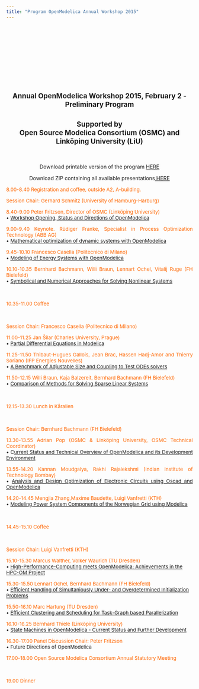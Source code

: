 ```yaml
---
title: "Program OpenModelica Annual Workshop 2015"
---
```

<h2 style="text-align: center;">
  &nbsp;
</h2>

<h2 style="text-align: center;">
  &nbsp;
</h2>

<h2 style="text-align: center;">
  &nbsp;
</h2>

<h2 style="text-align: center;">
  <span style="font-size: 14pt;">Annual OpenModelica Workshop 2015, February 2 - Preliminary Program</span>
</h2>

<h2 style="text-align: center;">
  <span style="font-size: 14pt;">Supported by</span><br /><span style="font-size: 14pt;">Open Source Modelica Consortium (OSMC) and Linköping University (LiU)</span>
</h2>

&nbsp;

<p style="text-align: center;">
  Download printable version of the program <a href="images/docs/openmodelica2015/OpenModelicaWorkshop2015.pdf">HERE</a>
</p>

<p style="text-align: center;">
  Download ZIP containing all available presentations<a href="images/docs/openmodelica2015/OpenModelica2015-All-presentations.zip"> HERE</a>
</p>

<span style="color: #ff6600;"></span>

<p style="text-align: justify;">
  <span style="font-size: 10pt; color: #ff6600;">8.00-8.40 Registration and coffee, outside A2, A-building.</span>
</p>

<p style="text-align: justify;">
  <span style="color: #ff6600; font-size: 10pt;">Session Chair: Gerhard Schmitz (University of Hamburg-Harburg)</span>
</p>

<p style="text-align: justify;">
  <span style="font-size: 10pt; color: #ff6600;">8.40-9.00 Peter Fritzson, Director of OSMC (Linköping University)</span><br /><span style="font-size: 10pt;">• <a href="http://www.openmodelica.org/images/docs/openmodelica2015/OpenModelica2015-talk01-Peter-FritzsonOpenModelica-Workshop-Opening%20v1.pdf">Workshop Opening, Status and Directions of OpenModelica</a></span>
</p>

<p style="text-align: justify;">
  <span style="color: #ff6600; font-size: 10pt;">9.00-9.40 Keynote. Rüdiger Franke, Specialist in Process Optimization Technology (ABB AG)</span><br /><span style="font-size: 10pt;">• <a href="http://www.openmodelica.org/images/docs/openmodelica2015/OpenModelica2015-talk02-Franke_Optimization.pdf">Mathematical optimization of dynamic systems with OpenModelica</a></span>
</p>

<p style="text-align: justify;">
  <span style="font-size: 10pt; color: #ff6600;">9.45-10.10 Francesco Casella (Politecnico di Milano)</span><br /><span style="font-size: 10pt;">• <a href="http://www.openmodelica.org/images/docs/openmodelica2015/OpenModelica2015-talk03-Francesco-Casella.pdf%20">Modeling of Energy Systems with OpenModelica</a></span>
</p>

<p style="text-align: justify;">
  <span style="font-size: 10pt; color: #ff6600;">10.10-10.35 Bernhard Bachmann, Willi Braun, Lennart Ochel, Vitalij Ruge (FH Bielefeld)</span><br /><span style="font-size: 10pt;">• <a href="images/docs/openmodelica2015/OpenModelica2015-talk04-Bernhard-Bachmann-NLSinOpenModelica.pdf">Symbolical and Numerical Approaches for Solving Nonlinear Systems</a></span>
</p>

<p style="text-align: justify;">
  &nbsp;
</p>

<p style="text-align: justify;">
  <span style="font-size: 10pt; color: #ff6600;">10.35-11.00 Coffee</span>
</p>

<p style="text-align: justify;">
  &nbsp;
</p>

<p style="text-align: justify;">
  <span style="font-size: 10pt; color: #ff6600;">Session Chair: Francesco Casella (Politecnico di Milano)</span>
</p>

<p style="text-align: justify;">
  <span style="font-size: 10pt; color: #ff6600;">11.00-11.25 Jan Šilar (Charles University, Prague)</span><br /><span style="font-size: 10pt;">• <a href="images/docs/openmodelica2015/OpenModelica2015-talk05-PDEInModelica_silar.pdf">Partial Differential Equations in Modelica</a></span>
</p>

<p style="text-align: justify;">
  <span style="font-size: 10pt; color: #ff6600;">11.25-11.50 Thibaut-Hugues Gallois, Jean Brac, Hassen Hadj-Amor and Thierry Soriano (IFP Energies Nouvelles)</span><br /><span style="font-size: 10pt;">• <a href="images/docs/openmodelica2015/OpenModelica2015-talk06-slides-gallois.pdf">A Benchmark of Adjustable Size and Coupling to Test ODEs solvers</a></span>
</p>

<p style="text-align: justify;">
  <span style="font-size: 10pt; color: #ff6600;">11.50-12.15 Willi Braun, Kaja Balzereit, Bernhard Bachmann (FH Bielefeld)</span><br /><span style="font-size: 10pt;">• <a href="images/docs/openmodelica2015/OpenModelica2015-talk07-CompareLinearSolver_WBraun.pdf">Comparison of Methods for Solving Sparse Linear Systems</a></span>
</p>

<p style="text-align: justify;">
  &nbsp;
</p>

<p style="text-align: justify;">
  <span style="font-size: 10pt; color: #ff6600;">12.15-13.30 Lunch in Kårallen</span>
</p>

<p style="text-align: justify;">
  &nbsp;
</p>

<p style="text-align: justify;">
  <span style="font-size: 10pt; color: #ff6600;">Session Chair: Bernhard Bachmann (FH Bielefeld)</span>
</p>

<p style="text-align: justify;">
  <span style="font-size: 10pt; color: #ff6600;">13.30-13.55 Adrian Pop (OSMC & Linköping University, OSMC Technical Coordinator)</span><br /><span style="font-size: 10pt;">• C<a href="images/docs/openmodelica2015/OpenModelica2015-talk08-adrpo-OpenModelica.pdf">urrent Status and Technical Overview of OpenModelica and its Development Environment</a></span>
</p>

<p style="text-align: justify;">
  <span style="font-size: 10pt; color: #ff6600;">13.55-14.20 Kannan Moudgalya, Rakhi Rajalekshmi (Indian Institute of Technology Bombay)</span><br /><span style="font-size: 10pt;">• <a href="images/docs/openmodelica2015/OpenModelica2015-talk09-Kannan-oscad-om-modprod.pdf">Analysis and Design Optimization of Electronic Circuits using Oscad and OpenModelica</a></span>
</p>

<p style="text-align: justify;">
  <span style="font-size: 10pt; color: #ff6600;">14.20-14.45 Mengjia Zhang,Maxime Baudette, Luigi Vanfretti (KTH)</span><br /><span style="font-size: 10pt;">• <a href="images/docs/openmodelica2015/OpenModelica2015-talk10%20MengjiaZhang_ModelicaClasses_PowerSystemComponents.pdf">Modeling Power System Components of the Norwegian Grid using Modelica</a></span>
</p>

&nbsp;

<span style="font-size: 10pt; color: #ff6600;">14.45-15.10 Coffee</span>

&nbsp;

<span style="font-size: 10pt; color: #ff6600;">Session Chair: Luigi Vanfretti (KTH)</span>

<span style="font-size: 10pt; color: #ff6600;">15.10-15.30 Marcus Walther, Volker Waurich (TU Dresden)</span>  
<span style="font-size: 10pt;">• <a href="images/docs/openmodelica2015/OpenModelica2015-talk11%20Waurich_Kloeppel_Walther.pdf">High-Performance-Computing meets OpenModelica: Achievements in the HPC-OM Project</a></span>

<span style="font-size: 10pt; color: #ff6600;">15.30-15.50 Lennart Ochel, Bernhard Bachmann (FH Bielefeld)</span>  
<span style="font-size: 10pt;">• <a href="images/docs/openmodelica2015/OpenModelica2015-talk12%20Initialization_Ochel.pdf">Efficient Handling of Simultaniously Under- and Overdetermined Initialization Problems</a></span>

<span style="font-size: 10pt; color: #ff6600;">15.50-16.10 Marc Hartung (TU Dresden)</span>  
<span style="font-size: 10pt;">• <a href="images/docs/openmodelica2015/OpenModelica2015-talk13-TaskGraphParallelization-MHartung.pdf">Efficient Clustering and Scheduling for Task-Graph based Parallelization</a></span>

<span style="font-size: 10pt; color: #ff6600;">16.10-16.25 Bernhard Thiele (Linköping University)</span>  
<span style="font-size: 10pt;">• <a href="images/docs/openmodelica2015/OpenModelica2015-talk14-OMStateMachines_Bernhard%20Thiele.pdf">State Machines in OpenModelica - Current Status and Further Development</a></span>

<span style="font-size: 10pt; color: #ff6600;">16.30-17.00 Panel Discussion Chair: Peter Fritzson</span>  
<span style="font-size: 10pt;">• Future Directions of OpenModelica</span>

<span style="font-size: 10pt; color: #ff6600;">17.00-18.00 Open Source Modelica Consortium Annual Statutory Meeting</span>

&nbsp;

<span style="font-size: 10pt; color: #ff6600;">19.00 Dinner</span>

&nbsp;